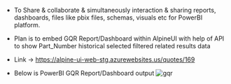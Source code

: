 * To Share & collaborate & simultaneously interaction & sharing reports, dashboards, files like pbix files, schemas, visuals etc for PowerBI platform. 
* Plan is to embed GQR Report/Dashboard within AlpineUI with help of API to show Part_Number historical selected filtered related results data

* Link -> https://alpine-ui-web-stg.azurewebsites.us/quotes/169

* Below is PowerBI GQR Report/Dashboard output
![gqr ](https://github.com/user-attachments/assets/b3fa9ef1-4a48-432b-b2cb-7e6c5907318a)
